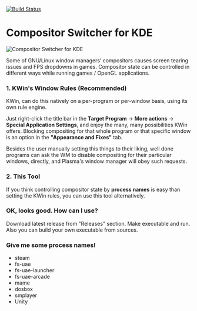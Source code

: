 [![Build Status](https://travis-ci.org/murat-cileli/compositor-switcher-for-kde.svg?branch=master)](https://travis-ci.org/murat-cileli/compositor-switcher-for-kde)

# Compositor Switcher for KDE

![Compositor Switcher for KDE](https://www.muratcileli.com/wp-content/uploads/static/compositor-switcher-for-kde.png "Logo Title Text 1")

Some of GNU/Linux window managers’ compositors causes screen tearing issues and FPS dropdowns in games. Compositor state can be controlled in different ways while running games / OpenGL applications.

### 1. KWin's Window Rules (Recommended)

KWin, can do this natively on a per-program or per-window basis, using its own rule engine.

Just right-click the title bar in the **Target Program** → **More actions** → **Special Application Settings**, and enjoy the many, many possibilities KWin offers. Blocking compositing for that whole program or that specific window is an option in the **"Appearance and Fixes"** tab.

Besides the user manually setting this things to their liking, well done programs can ask the WM to disable compositing for their particular windows, directly, and Plasma's window manager will obey such requests.

### 2. This Tool

If you think controlling compositor state by **process names** is easy than setting the KWin rules, you can use this tool alternatively.

### OK, looks good. How can I use?
Download latest release from "Releases" section. Make executable and run. Also you can build your own executable from sources. 

### Give me some process names!
* steam
* fs-uae
* fs-uae-launcher
* fs-uae-arcade
* mame
* dosbox
* smplayer
* Unity

